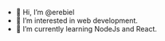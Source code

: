 - 👋 Hi, I’m @erebiel
- 👀 I’m interested in web development.
- 🌱 I’m currently learning NodeJs and React.
